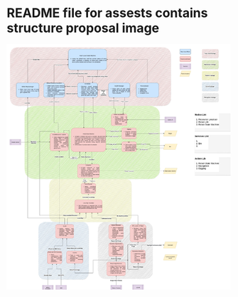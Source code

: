 # README file for assests contains structure proposal image

![Structure Proposal](structure_proposal_src.jpg)
